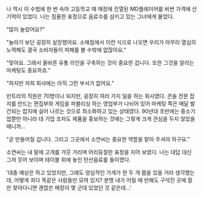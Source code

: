 나 역시 이 수법에 한 번 속아 고등학교 때 매장에 진열된 MD플레이어를 비싼 가격에 산 기억이 있었다. 나는 침울한 표정으로 음료수를 삼키고 있는 그녀에게 물었다. 

"많이 놀랐어요?" 

"놀라기 보단 굉장히 실망했어요. 소매점에서 이런 식으로 나오면 우리가 아무리 열심히 노력해도 결국 소비자들이 피해를 볼 수밖에 없잖아요." 

"맞아요. 그래서 올바른 유통 라인을 구축하는 것이 중요한 겁니다. 또한 그것을 알리는 마케팅도 중요하죠." 

"하지만 저희 회사에는 아직 그런 부서가 없어요." 

만트라의 직원은 70명이나 되지만, 굉장히 여러 가지 일을 하는 회사였다. 
콘솔 전문 잡지를 만드는 편집부와 게임을 퍼블리싱 하는 영업부가 나뉘어 있어 마케팅 쪽은 매달 발간되는 잡지에 실어 나르는 것으로 최소화하고 있는 상태였다. 
90년대 초반에는 중소기업뿐만 아니라 대 기업 조차도 제품을 홍보하는 것에는 그렇게 크게 관심을 두지 않았을 때니까... 

"곧 만들어질 겁니다. 그리고 그곳에서 소연씨는 중요한 역할을 맡아 주셔야 하구요." 

소연씨는 내 말에 고개를 갸웃 거리며 어리둥절한 표정을 지어 보였다. 나는 대답 대신 그저 웃어 보이며 테이블 위에 놓인 탄산음료를 들이켰다. 

'대충 예상은 하고 있었지만, 그래도 양심적인 가게가 한 두 개 쯤을 있을 거라 생각했는데, 어떻게 죄다 똑같은 사람들만 모여 있지? 분명 내가 어릴 때 만해도 구석진 곳에 잘만 찾아다니면 괜찮은 매장이 몇 군데 있었던 것 같은데...' 